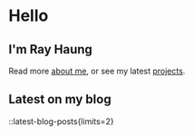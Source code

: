 # Hello

## I'm Ray Haung

Read more [about me](/about), or see my latest [projects](/project).

## Latest on my blog

::latest-blog-posts{limits=2}